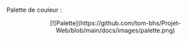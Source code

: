 



Palette de couleur :


<div align="center">
[![Palette](https://github.com/tom-bhs/Projet-Web/blob/main/docs/images/palette.png)

